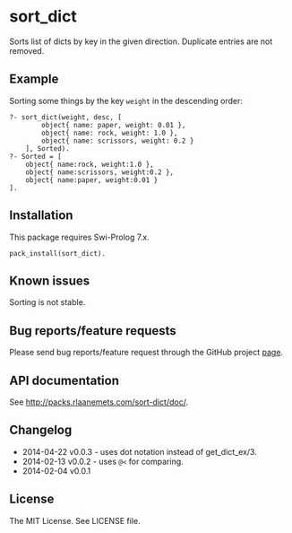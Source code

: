 # sort_dict

Sorts list of dicts by key in the given direction. Duplicate entries
are not removed.

## Example

Sorting some things by the key `weight` in the descending order:

    ?- sort_dict(weight, desc, [
            object{ name: paper, weight: 0.01 },
            object{ name: rock, weight: 1.0 },
            object{ name: scrissors, weight: 0.2 }
        ], Sorted).
    ?- Sorted = [
        object{ name:rock, weight:1.0 },
        object{ name:scrissors, weight:0.2 },
        object{ name:paper, weight:0.01 }
    ].

## Installation

This package requires Swi-Prolog 7.x.

    pack_install(sort_dict).

## Known issues

Sorting is not stable.

## Bug reports/feature requests

Please send bug reports/feature request through the GitHub
project [page](https://github.com/rla/sort-dict).

## API documentation

See <http://packs.rlaanemets.com/sort-dict/doc/>.

## Changelog

 * 2014-04-22 v0.0.3 - uses dot notation instead of get_dict_ex/3.
 * 2014-02-13 v0.0.2 - uses `@<` for comparing.
 * 2014-02-04 v0.0.1

## License

The MIT License. See LICENSE file.
